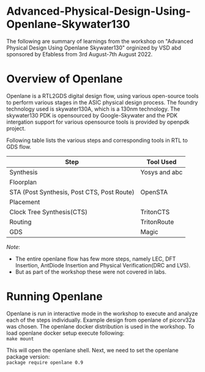 # Advanced-Physical-Design-Using-Openlane-Skywater130
The following are summary of learnings from the workshop on "Advanced Physical Design Using Openlane Skywater130" orginized by VSD abd sponsored by Efabless from 3rd August-7th August 2022.

# Overview of Openlane
Openlane is a RTL2GDS digital design flow, using various open-source tools to perform various stages in the ASIC physical design process.
The foundry technology used is skywater130A, which is a 130nm technology. 
The skywater130 PDK is opensourced by Google-Skywater and the PDK intergation support for various opensource tools is provided by openpdk project.

Following table lists the various steps and corresponding tools in RTL to GDS flow.

  | Step | Tool Used | 
  | --- | --- |
  | Synthesis | Yosys and abc |
  | Floorplan | |
  | STA (Post Synthesis, Post CTS, Post Route)  | OpenSTA |
  | Placement | |
  | Clock Tree Synthesis(CTS) | TritonCTS |
  | Routing | TritonRoute | 
  | GDS | Magic |

*Note*:
- The entire openlane flow has few more steps, namely LEC, DFT Insertion, AntDiode Insertion and Physical Verification(DRC and LVS).
- But as part of the workshop these were not covered in labs.

# Running Openlane 
Openlane is run in interactive mode in the workshop to execute and analyze each of the steps individually.
Example design from openlane of picorv32a was chosen.
The openlane docker distribution is used in the workshop.
To load openlane docker setup execute following:   
`make mount`

This will open the openlane shell.
Next, we need to set the openlane package version:    
`package require openlane 0.9`    









